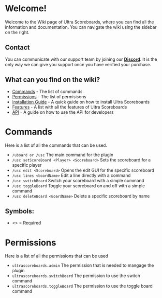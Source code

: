 # Welcome!
Welcome to the Wiki page of Ultra Scoreboards, where you can find all the information and documentation. You can navigate the wiki using the sidebar on the right.
<br>

## Contact
You can communicate with our support team by joining our **[Discord](https://discord.gg/3JuHDm8)**. It is the only way we can give you support once you have verified your purchase.
<br>

## What can you find on the wiki?
- [Commands](/wiki/overview) - The list of commands
- [Permissions](/wiki/overview) - The list of permisisons
- [Installation Guide](/wiki/installation) - A quick guide on how to install Ultra Scoreboards
- [Features](/wiki/features) - A list with all the features of Ultra Scoreboards
- [API](/wiki/api) - A guide on how to use the API for developers

# Commands
Here is a list of all the commands that can be used.
<br>

* `/uboard or /usc`
  The main command for the plugin
* `/usc setScoreBoard <Player> <Scoreboard>`
  Sets the scoreboard for a specific player
* `/usc edit <Scoreboard>`
  Opens the edit GUI for the specific scoreboard
* `/usc lines <boardName>`
  Edit a line directly with a command
* `/usc switchBoard`
  Switch your scoreboard with a simple command
* `/usc toggleBoard`
  Toggle your scoreboard on and off with a simple command
* `/usc deleteBoard <BoardName>`
  Delete a specific scoreboard by name
  <br>

## Symbols:
- <> = Required

# Permissions
Here is a list of all the permissions that can be used
<br>

* `ultrascoreboards.admin`
  The permission that is needed to mangage the plugin
* `ultrascoreboards.switchBoard`
  The permission to use the switch command
* `ultrascoreboards.toggleBoard`
  The permission to use the toggle board command
